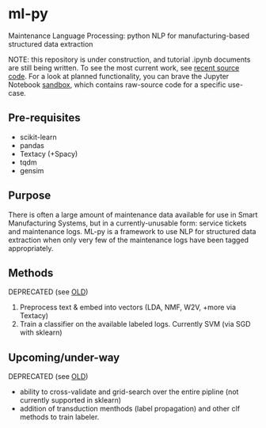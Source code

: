 # ml-py
Maintenance Language Processing: python NLP for manufacturing-based structured data extraction

NOTE: this repository is under construction, and tutorial .ipynb documents are still being written. 
To see the most current work, see [recent source code](/mlp/keyword.py). 
For a look at planned functionality, you can brave the Jupyter Notebook [sandbox](/sandbox/DictTags.ipynb), which contains raw-source code for a specific use-case.
## Pre-requisites
- scikit-learn
- pandas
- Textacy (+Spacy)
- tqdm
- gensim
## Purpose
There is often a large amount of maintenance data available for use in Smart Manufacturing Systems, but in a currently-unusable form: service tickets and maintenance logs. ML-py is a framework to use NLP for structured data extraction when only very few of the maintenance logs have been tagged appropriately. 

## Methods
DEPRECATED (see [OLD](/OLD/))
1. Preprocess text & embed into vectors (LDA, NMF, W2V, +more via Textacy)
2. Train a classifier on the available labeled logs. Currently SVM (via SGD with sklearn)

## Upcoming/under-way
DEPRECATED (see [OLD](/OLD/))
- ability to cross-validate and grid-search over the entire pipline (not currently supported in sklearn)
- addition of transduction menthods (label propagation) and other clf methods to train labeler. 
